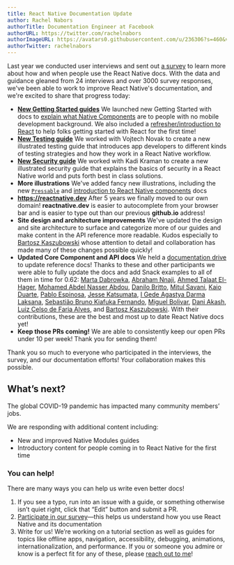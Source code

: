 ```yaml
---
title: React Native Documentation Update
author: Rachel Nabors
authorTitle: Documentation Engineer at Facebook
authorURL: https://twitter.com/rachelnabors
authorImageURL: https://avatars0.githubusercontent.com/u/236306?s=460&v=4
authorTwitter: rachelnabors
---
```


Last year we conducted user interviews and sent out [a survey](https://www.surveymonkey.co.uk/r/DDZWQDJ) to learn more about how and when people use the React Native docs. With the data and guidance gleaned from 24 interviews and over 3000 survey responses, we've been able to work to improve React Native's documentation, and we're excited to share that progress today:

- **[New Getting Started guides](https://reactnative.dev/docs/getting-started)** We launched new Getting Started with docs to [explain what Native Components](https://reactnative.dev/docs/intro-react-native-components) are to people with no mobile development background. We also included a [refresher/introduction to React](https://reactnative.dev/docs/intro-react) to help folks getting started with React for the first time!
- **[New Testing guide](https://reactnative.dev/docs/testing-overview)** We worked with Vojtech Novak to create a new illustrated testing guide that introduces app developers to different kinds of testing strategies and how they work in a React Native workflow.
- **[New Security guide](https://reactnative.dev/docs/security)** We worked with Kadi Kraman to create a new illustrated security guide that explains the basics of security in a React Native world and puts forth best in class solutions.
- **More illustrations** We've added fancy new illustrations, including the new [`Pressable`](https://reactnative.dev/docs/pressable) and [introduction to React Native components](https://reactnative.dev/docs/intro-react-native-components) docs
- **https://reactnative.dev** After 5 years we finally moved to our own domain! **reactnative.dev** is easier to autocomplete from your browser bar and is easier to type out than our previous **github.io** address!
- **Site design and architecture improvements** We've updated the design and site architecture to surface and categorize more of our guides and make content in the API reference more readable. Kudos especially to [Bartosz Kaszubowski](https://github.com/Simek) whose attention to detail and collaboration has made many of these changes possible quickly!
- **Updated Core Component and API docs** We held a [documentation drive](https://github.com/facebook/react-native-website/issues/1579) to update reference docs! Thanks to these and other participants we were able to fully update the docs and add Snack examples to all of them in time for 0.62: [Marta Dabrowka](https://twitter.com/martadabrowka), [Abraham Nnaji](https://twitter.com/nnajiabraham), [Ahmed Talaat El-Hager](https://twitter.com/ahmdtalat), [Mohamed Abdel Nasser Abdou](https://twitter.com/mohamedsgap), [Danilo Britto](https://twitter.com/danilobrinu), [Mitul Savani](https://twitter.com/mitulsavani), [Kaio Duarte](https://twitter.com/kaiodduarte), [Pablo Espinosa](https://twitter.com/espipj), [Jesse Katsumata](https://twitter.com/natural_clar), [I Gede Agastya Darma Laksana](https://twitter.com/gedeagas), [Sebastião Bruno Kiafuka Fernando](https://twitter.com/bruno_kiafuka), [Miguel Bolivar](https://twitter.com/Darking360), [Dani Akash](https://twitter.com/dani_akash_), [Luiz Celso de Faria Alves](https://twitter.com/_eucelso), and [Bartosz Kaszubowski](https://twitter.com/simek). With their contributions, these are the best and most up to date React Native docs yet!
- **Keep those PRs coming!** We are able to consistently keep our open PRs under 10 per week! Thank you for sending them!

Thank you so much to everyone who participated in the interviews, the survey, and our documentation efforts! Your collaboration makes this possible.

## What’s next?

The global COVID-19 pandemic has impacted many community members’ jobs.

We are responding with additional content including:

- New and improved Native Modules guides
- Introductory content for people coming in to React Native for the first time

### You can help!

There are many ways you can help us write even better docs!

1. If you see a typo, run into an issue with a guide, or something otherwise isn’t quiet right, click that “Edit” button and submit a PR.
2. [Participate in our survey](https://www.surveymonkey.co.uk/r/DDZWQDJ)—this helps us understand how you use React Native and its documentation
3. Write for us! We’re working on a tutorial section as well as guides for topics like offline apps, navigation, accessibility, debugging, animations, internationalization, and performance. If you or someone you admire or know is a perfect fit for any of these, please [reach out to me](https://twitter.com/rachelnabors)!
